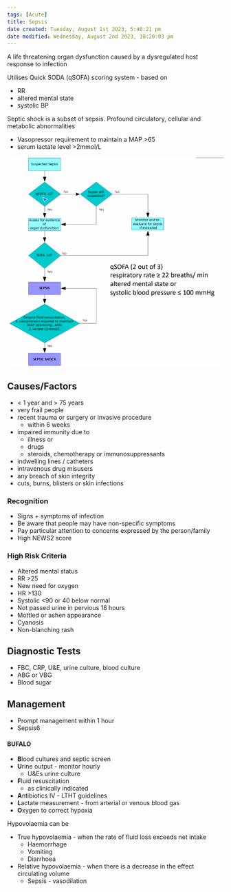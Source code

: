 ```yaml
---
tags: [Acute]
title: Sepsis
date created: Tuesday, August 1st 2023, 5:40:21 pm
date modified: Wednesday, August 2nd 2023, 10:20:03 pm
---
```


A life threatening organ dysfunction caused by a dysregulated host response to infection

Utilises Quick SODA (qSOFA) scoring system - based on

- RR
- altered mental state
- systolic BP

Septic shock is a subset of sepsis. Profound circulatory, cellular and metabolic abnormalities

- Vasopressor requirement to maintain a MAP >65
- serum lactate level >2mmol/L

![|650](z_attachments/650-2.png)

## Causes/Factors

- < 1 year and > 75 years
- very frail people
- recent trauma or surgery or invasive procedure
  - within 6 weeks
- impaired immunity due to
  - illness or
  - drugs
  - steroids, chemotherapy or immunosuppressants
- indwelling lines / catheters
- intravenous drug misusers
- any breach of skin integrity
- cuts, burns, blisters or skin infections

### Recognition

- Signs + symptoms of infection
- Be aware that people may have non-specific symptoms
- Pay particular attention to concerns expressed by the person/family
- High NEWS2 score

### High Risk Criteria

- Altered mental status
- RR >25
- New need for oxygen
- HR >130
- Systolic <90 or 40 below normal
- Not passed urine in pervious 18 hours
- Mottled or ashen appearance
- Cyanosis
- Non-blanching rash

## Diagnostic Tests

- FBC, CRP, U&E, urine culture, blood culture
- ABG or VBG
- Blood sugar

## Management

- Prompt management within 1 hour
- Sepsis6

#### BUFALO

- **B**lood cultures and septic screen
- **U**rine output - monitor hourly
  - U&Es urine culture
- **F**luid resuscitation
  - as clinically indicated
- **A**ntibiotics IV - LTHT guidelines
- **L**actate measurement - from arterial or venous blood gas
- **O**xygen to correct hypoxia

Hypovolaemia can be

- True hypovolaemia - when the rate of fluid loss exceeds net intake
  - Haemorrhage
  - Vomiting
  - Diarrhoea
- Relative hypovolaemia - when there is a decrease in the effect circulating volume
  - Sepsis - vasodilation
